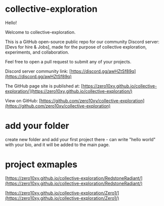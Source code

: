 # collective-exploration

Hello!

Welcome to collective-exploration.

This is a GitHub open-source public repo for our  community Discord server: [Devs for hire & Jobs], made for the purpose of collective exploration, experiments, and collaboration.

Feel free to open a pull request to submit any of your projects.

Discord server community link: [https://discord.gg/awHZtSf89q](https://discord.gg/awHZtSf89q)

The GitHub page site is published at: [https://zero10xy.github.io/collective-exploration/](https://zero10xy.github.io/collective-exploration/)

View on GitHub: [https://github.com/zero10xy/collective-exploration](https://github.com/zero10xy/collective-exploration)

# add your folder

create new folder and add your first project there - can write "hello world" with your bio, and it will be added to the main page.

# project exmaples

[https://zero10xy.github.io/collective-exploration/RedstoneRadiant/](https://zero10xy.github.io/collective-exploration/RedstoneRadiant/)

[https://zero10xy.github.io/collective-exploration/Zero1/](https://zero10xy.github.io/collective-exploration/Zero1/)

